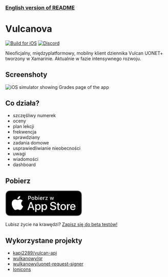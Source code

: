 ### [English version of README](README-en.md)

# Vulcanova
[![Build for iOS](https://github.com/Vulcanova/Vulcanova/actions/workflows/ios.yml/badge.svg)](https://github.com/Vulcanova/Vulcanova/actions/workflows/ios.yml) [![Discord](https://discord.com/api/guilds/951860775503421460/widget.png?style=shield)](https://discord.gg/GaCQknqRjT)

Nieoficjalny, międzyplatformowy, mobilny klient dziennika Vulcan UONET+ tworzony w Xamarinie. Aktualnie w fazie intensywnego rozwoju.

## Screenshoty

<img src="https://user-images.githubusercontent.com/12448522/184552619-ce6ca5b6-e892-4567-a4f7-fcd9465e9048.png" alt="iOS simulator showing Grades page of the app" width="250">

## Co działa?
- szczęśliwy numerek
- oceny
- plan lekcji
- frekwencja
- sprawdziany
- zadania domowe
- usprawiedliwianie nieobecności
- uwagi
- wiadomości
- dashboard

## Pobierz
[![Pobierz w App Store](app-store-pl.svg)](https://apps.apple.com/pl/app/vulcanova/id6451334441)

Lubisz życie na krawędzi? [Zapisz się do beta testów!](https://testflight.apple.com/join/fGMjqr58)

## Wykorzystane projekty
* [kapi2289/vulcan-api](https://github.com/kapi2289/vulcan-api/)
* [wulkanowy/qr](https://github.com/wulkanowy/qr)
* [wulkanowy/uonet-request-signer](https://github.com/wulkanowy/uonet-request-signer)
* [Ionicons](https://ionic.io/ionicons)

